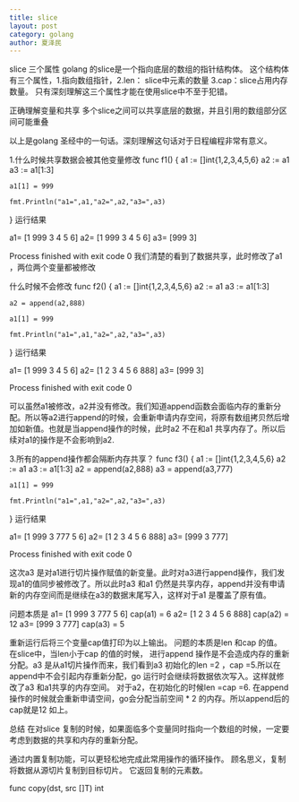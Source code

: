 ```yaml
---
title: slice
layout: post
category: golang
author: 夏泽民
---
```

slice 三个属性
golang 的slice是一个指向底层的数组的指针结构体。 这个结构体有三个属性，1.指向数组指针，2.len： slice中元素的数量 3.cap：slice占用内存数量。 只有深刻理解这三个属性才能在使用slice中不至于犯错。

正确理解变量和共享
多个slice之间可以共享底层的数据，并且引用的数组部分区间可能重叠

以上是golang 圣经中的一句话。深刻理解这句话对于日程编程非常有意义。
<!-- more -->
1.什么时候共享数据会被其他变量修改
func f1()  {
    a1 := []int{1,2,3,4,5,6}
    a2 := a1
    a3 := a1[1:3]

    a1[1] = 999
    
    fmt.Println("a1=",a1,"a2=",a2,"a3=",a3)
}
运行结果

a1= [1 999 3 4 5 6] a2= [1 999 3 4 5 6] a3= [999 3]

Process finished with exit code 0
我们清楚的看到了数据共享，此时修改了a1 ，两位两个变量都被修改

什么时候不会修改
func f2()  {
    a1 := []int{1,2,3,4,5,6}
    a2 := a1
    a3 := a1[1:3]

    a2 = append(a2,888)

    a1[1] = 999

    fmt.Println("a1=",a1,"a2=",a2,"a3=",a3)
}
运行结果

a1= [1 999 3 4 5 6] a2= [1 2 3 4 5 6 888] a3= [999 3]

Process finished with exit code 0

可以虽然a1被修改，a2并没有修改。我们知道append函数会面临内存的重新分配。所以等a2进行append的时候，会重新申请内存空间，将原有数组拷贝然后增加如新值。也就是当append操作的时候，此时a2 不在和a1 共享内存了。所以后续对a1的操作是不会影响到a2.

3.所有的append操作都会隔断内存共享？
func f3()  {
    a1 := []int{1,2,3,4,5,6}
    a2 := a1
    a3 := a1[1:3]
    a2 = append(a2,888)
    a3 = append(a3,777)

    a1[1] = 999

    fmt.Println("a1=",a1,"a2=",a2,"a3=",a3)
}
运行结果

a1= [1 999 3 777 5 6] a2= [1 2 3 4 5 6 888] a3= [999 3 777]

Process finished with exit code 0

这次a3 是对a1进行切片操作赋值的新变量。此时对a3进行append操作，我们发现a1的值同步被修改了。所以此时a3 和a1 仍然是共享内存，append并没有申请新的内存空间而是继续在a3的数据末尾写入，这样对于a1 是覆盖了原有值。

问题本质是
a1= [1 999 3 777 5 6] cap(a1) =  6  a2= [1 2 3 4 5 6 888] cap(a2) =  12  a3= [999 3 777] cap(a3) =  5

重新运行后将三个变量cap值打印为以上输出。
问题的本质是len 和cap 的值。 在slice中，当len小于cap 的值的时候， 进行append 操作是不会造成内存的重新分配。a3 是从a1切片操作而来，我们看到a3 初始化的len =2 ，cap =5.所以在append中不会引起内存重新分配，go 运行时会继续将数据依次写入。这样就修改了a3 和a1共享的内存空间。 对于a2，在初始化的时候len =cap =6. 在append操作的时候就会重新申请空间，go会分配当前空间 * 2 的内存。所以append后的cap就是12 如上。

总结
在对slice 复制的时候，如果面临多个变量同时指向一个数组的时候，一定要考虑到数据的共享和内存的重新分配。

通过内置复制功能，可以更轻松地完成此常用操作的循环操作。 顾名思义，复制将数据从源切片复制到目标切片。 它返回复制的元素数。

func copy(dst, src []T) int


